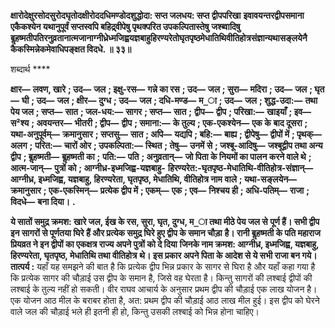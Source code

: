 **क्षारोदेक्षुरसोदसुरोदघृतोदक्षीरोददधिमण्डोदशुद्धोदा: सप्त जलधय: सप्त द्वीपपरिखा** **इवावयन्तरद्वीपसमाना एकैकश्येन यथानुपूर्वं सप्तस्वपि बहिद्र्वीपेषु पृथक्परित उपकल्पितास्तेषु** **जश्ब्वादिषु** **बॢहष्मतीपतिरनुव्रतानात्मजानाग्नीध्रेध्मजिह्वयज्ञबाहुहिरण्यरेतोघृतपृष्ठमेधातिथिवीतिहोत्रसंज्ञान्यथासङ्लयेनै** **कैकस्मिन्नेकमेवाधिपङ्क्षत विदधे. ॥ ३३॥** 

शब्दार्थ **** 

**क्षार—** **लवण, खारे** **; उद—** **जल** **; इक्षु-रस—** **गन्ने का रस** **; उद—** **जल** **; सुरा—** **मदिरा** **; उद—** **जल** **; घृत—** **घी** **; उद—** **जल** **; क्षीर—** **दुग्ध** **; उद—** **जल** **; दधि-मण्ड—** **म_ा** **; उद—** **जल** **; शुद्ध-उदा:—** **तथा पेय जल** **; सप्त—** **सात** **; जल-धय:—** **सागर** **; सप्त—** **सात** **;** **द्वीप—** **द्वीप** **; परिखा:—** **खाइयाँ** **; इव—** **स²श्य** **; अवयन्तर—** **भीतरी** **; द्वीप—** **द्वीप** **; समाना:—** **के तुल्य** **; एक-एकश्येन—** **एक के** **बाद दूसरा** **; यथा-अनुपूर्वम्—** **क्रमानुसार** **; सप्तसु—** **सात** **; अपि—** **यद्यपि** **; बहि:—** **बाह्य** **; द्वीपेषु—** **द्वीपों में** **; पृथक्—** **अलग** **;** **परित:—** **चारों ओर** **; उपकल्पिता:—** **स्थित** **; तेषु—** **उनमें से** **; जश्बू-आदिषु—** **जश्बूद्वीप तथा अन्य द्वीप** **; बॢहष्मती—** **बॢहष्मती का** **;** **पति:—** **पति** **; अनुव्रतान्—** **जो पिता के नियमों का पालन करने वाले थे** **; आत्म-जान्—** **पुत्रों को** **; आग्नीध्र-इध्मजिह्व-यज्ञबाहु-** **हिरण्यरेत:-घृतपृष्ठ-मेधातिथि-वीतिहोत्र-संज्ञान्—** **आग्नीध्र, इध्मजिह्व, यज्ञबाहु, हिरण्यरेता, घृतपृष्ठ, मेधातिथि, वीतिहोत्र नाम** **वाले** **; यथा-सङ्लयेन—** **क्रमानुसार** **; एक-एकस्मिन्—** **प्रत्येक द्वीप में** **; एकम्—** **एक** **; एव—** **निश्चय ही** **; अधि-पतिम्—** **राजा** **;** **विदधे—** **बना दिया।** **.** 

**ये सातों समुद्र क्रमश: खारे जल, ईख के रस, सुरा, घृत, दुग्ध, म_ा तथा मीठे पेय जल से** **पूर्ण हैं। सभी द्वीप इन सागरों से पूर्णतया घिरे हैं और प्रत्येक समुद्र घिरे हुए द्वीप के समान चौड़ा** **है। रानी बॢहष्मती के पति महाराज प्रियव्रत ने इन द्वीपों का एकक्षत्र राज्य अपने पुत्रों को दे दिया** **जिनके नाम क्रमश: आग्नीध्र, इध्मजिह्व, यज्ञबाहु, हिरण्यरेता, घृतपृष्ठ, मेधातिथि तथा वीतिहोत्र** **थे। इस प्रकार अपने पिता के आदेश से ये सभी राजा बन गये।** **तात्पर्य :** यहाँ यह समझने की बात है कि प्रत्येक द्वीप भिन्न प्रकार के सागर से घिरा है और यहाँ कहा गया है कि प्रत्येक सागर की चौड़ाई उस द्वीप के समान है, जिसे वह घेरता है। किन्तु सागरों की लश्बाई द्वीपों की लश्बाई के तुल्य नहीं हो सकती। वीर राघव आचार्य के अनुसार प्रथम द्वीप की चौड़ाई एक लाख योजन है। एक योजन आठ मील के बराबर होता है, अत: प्रथम द्वीप की चौड़ाई आठ लाख मील हुई। इस द्वीप को घेरने वाले जल की चौड़ाई भले ही इतनी ही हो, किन्तु उसकी लश्बाई को भिन्न होना चाहिए।  